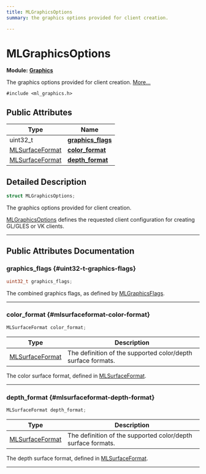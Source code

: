 ```yaml
---
title: MLGraphicsOptions
summary: the graphics options provided for client creation. 

---
```


# MLGraphicsOptions

**Module:** **[Graphics](/versioned_docs/version-22-Mar-2023/api-ref/api/Modules/group___graphics/group___graphics.md)**



The graphics options provided for client creation.  [More...](#detailed-description)


`#include <ml_graphics.h>`

## Public Attributes

| Type           | Name           |
| -------------- | -------------- |
| uint32_t | **[graphics_flags](/versioned_docs/version-22-Mar-2023/api-ref/api/Modules/group___graphics/struct_m_l_graphics_options.md#uint32-t-graphics-flags)**  |
| [MLSurfaceFormat](/versioned_docs/version-22-Mar-2023/api-ref/api/Modules/group___graphics/group___graphics.md#enums-mlsurfaceformat) | **[color_format](/versioned_docs/version-22-Mar-2023/api-ref/api/Modules/group___graphics/struct_m_l_graphics_options.md#mlsurfaceformat-color-format)**  |
| [MLSurfaceFormat](/versioned_docs/version-22-Mar-2023/api-ref/api/Modules/group___graphics/group___graphics.md#enums-mlsurfaceformat) | **[depth_format](/versioned_docs/version-22-Mar-2023/api-ref/api/Modules/group___graphics/struct_m_l_graphics_options.md#mlsurfaceformat-depth-format)**  |

## Detailed Description

```cpp
struct MLGraphicsOptions;
```

The graphics options provided for client creation. 

[MLGraphicsOptions](/versioned_docs/version-22-Mar-2023/api-ref/api/Modules/group___graphics/struct_m_l_graphics_options.md) defines the requested client configuration for creating GL/GLES or VK clients. 





-----------
## Public Attributes Documentation

### graphics_flags {#uint32-t-graphics-flags}

```cpp
uint32_t graphics_flags;
```


The combined graphics flags, as defined by [MLGraphicsFlags](/versioned_docs/version-22-Mar-2023/api-ref/api/Modules/group___graphics/group___graphics.md#enum-mlgraphicsflags). 





-----------

### color_format {#mlsurfaceformat-color-format}

```cpp
MLSurfaceFormat color_format;
```



| Type | Description |
|--|--|
| [MLSurfaceFormat](/versioned_docs/version-22-Mar-2023/api-ref/api/Modules/group___graphics/group___graphics.md#enums-mlsurfaceformat) | The definition of the supported color/depth surface formats.  |


The color surface format, defined in [MLSurfaceFormat](/versioned_docs/version-22-Mar-2023/api-ref/api/Modules/group___graphics/group___graphics.md#enum-mlsurfaceformat). 





-----------

### depth_format {#mlsurfaceformat-depth-format}

```cpp
MLSurfaceFormat depth_format;
```



| Type | Description |
|--|--|
| [MLSurfaceFormat](/versioned_docs/version-22-Mar-2023/api-ref/api/Modules/group___graphics/group___graphics.md#enums-mlsurfaceformat) | The definition of the supported color/depth surface formats.  |


The depth surface format, defined in [MLSurfaceFormat](/versioned_docs/version-22-Mar-2023/api-ref/api/Modules/group___graphics/group___graphics.md#enum-mlsurfaceformat). 





-----------


